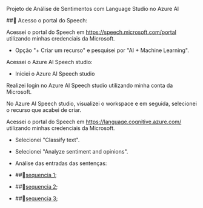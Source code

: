  Projeto de Análise de Sentimentos com Language Studio no Azure AI
<p>
##🚀 Acesso o portal do Speech:

</p>

<p>

Acessei o portal do Speech em https://speech.microsoft.com/portal utilizando minhas credenciais da Microsoft.

* Opção "+ Criar um recurso" e pesquisei por "AI + Machine Learning".

Acessei o Azure AI Speech studio:

* Iniciei o Azure AI Speech studio

Realizei login no Azure AI Speech studio utilizando minha conta da Microsoft.

No Azure AI Speech studio, visualizei o workspace e em seguida, selecionei o recurso que acabei de criar.

Acessei o portal do Speech em https://language.cognitive.azure.com/ utilizando minhas credenciais da Microsoft.

</p>

* Selecionei "Classify text".

* Selecionei "Analyze sentiment and opinions".

* Análise das entradas das sentenças:

 - ##🚀[sequencia 1](../assets/sequence%201.png);

 - ##🚀[sequencia 2](../assets/sequence%202.png);

 - ##🚀[sequencia 3](../assets/sequence%203.png);

